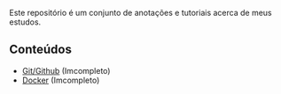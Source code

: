 Este repositório é um conjunto de anotações e tutoriais acerca de meus estudos.

## Conteúdos

- [Git/Github](SecondBrain/Git/Introdução.md) (Imcompleto)
- [Docker](SecondBrain/Docker/Introdução.md) (Imcompleto)